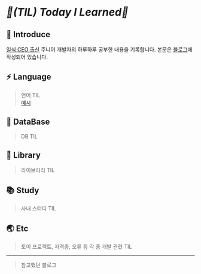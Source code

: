 # _📌(TIL) Today I Learned📌_

## 📣 Introduce
[일식 CEO 출신](https://binco.tistory.com/entry/%EC%9D%BC%EC%8B%9DCEO%EC%B6%9C%EC%8B%A0-%EC%A3%BC%EB%8B%88%EC%96%B4%EA%B0%9C%EB%B0%9C%EC%9E%90-2021%EB%85%84-%ED%9A%8C%EA%B3%A0%EB%A1%9D?category=1019933) 주니어 개발자의 하루하루 공부한 내용을 기록합니다. 본문은 [블로그](https://binco.tistory.com)에 작성되어 있습니다. 

## ⚡ Language
> 언어 TIL<br>
[예시](https://binco.tistory.com)

## 📲 DataBase
> DB TIL

## 📒 Library
> 라이브러리 TIL

## 📚 Study
> 사내 스터디 TIL

## 🌏 Etc
> 토이 프로젝트, 자격증, 오류 등 각 종 개발 관련 TIL

***
> 참고했던 블로그

